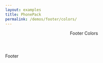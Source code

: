 ```yaml
---
layout: examples
title: PhonePack
permalink: /demos/footer/colors/
---
```


<header class="header header--shadow bg-lime text-black">
      <div class="header__title">Footer Colors</div>
</header>
    
<section class="content content--padding has-header has-footer">
</section>
    
<footer class="footer bg-yellow text-black">
        <div class="footer__title">Footer</div>
</footer>
  

      